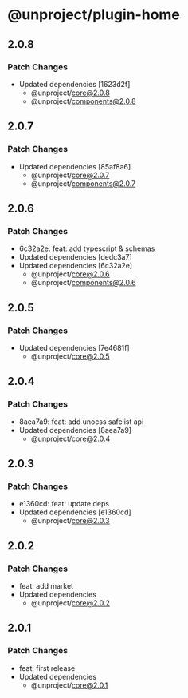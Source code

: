 # @unproject/plugin-home

## 2.0.8

### Patch Changes

- Updated dependencies [1623d2f]
  - @unproject/core@2.0.8
  - @unproject/components@2.0.8

## 2.0.7

### Patch Changes

- Updated dependencies [85af8a6]
  - @unproject/core@2.0.7
  - @unproject/components@2.0.7

## 2.0.6

### Patch Changes

- 6c32a2e: feat: add typescript & schemas
- Updated dependencies [dedc3a7]
- Updated dependencies [6c32a2e]
  - @unproject/core@2.0.6
  - @unproject/components@2.0.6

## 2.0.5

### Patch Changes

- Updated dependencies [7e4681f]
  - @unproject/core@2.0.5

## 2.0.4

### Patch Changes

- 8aea7a9: feat: add unocss safelist api
- Updated dependencies [8aea7a9]
  - @unproject/core@2.0.4

## 2.0.3

### Patch Changes

- e1360cd: feat: update deps
- Updated dependencies [e1360cd]
  - @unproject/core@2.0.3

## 2.0.2

### Patch Changes

- feat: add market
- Updated dependencies
  - @unproject/core@2.0.2

## 2.0.1

### Patch Changes

- feat: first release
- Updated dependencies
  - @unproject/core@2.0.1
